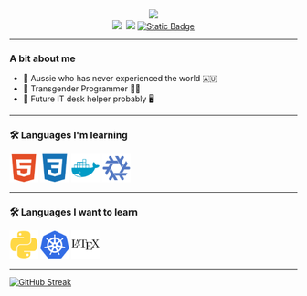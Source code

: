 <div id="header" align="center">
    <img src="https://64.media.tumblr.com/cc8c5565e482137b321f3ec8ac20a00c/tumblr_inline_nl5nohPphc1sptc1c.gif" width="300"/>
    <div id="badges">
        <img src="https://img.shields.io/badge/Lover-NixOS?style=flat&logo=nixos&logoSize=auto&label=NixOS&labelColor=7eb8e2&color=959896"/>
        <img src="https://komarev.com/ghpvc/?itsnotahlo&style=flat-square&color=purple" alt=""/>   
        <img src="https://img.shields.io/badge/Enjoyer-Hyprland?style=flat&logo=hyprland&logoSize=auto&label=Hyprland&color=cc3399"/>
        <a href="https://en.pronouns.page/u/itsnotahlo">
            <img alt="Static Badge" src="https://img.shields.io/badge/She%2FHer-Pronouns?style=flat&logo=githubsponsors&logoSize=auto&label=Pronouns.Page&color=cc3399">
        </a>
    </div>
</div>

---

### A bit about me
- :star2: Aussie who has never experienced the world :australia:
- :star2: Transgender Programmer :transgender_flag:
- :star2: Future IT desk helper probably :desktop_computer:

---

### 🛠️ Languages I'm learning
<div>
    <img src="https://github.com/devicons/devicon/blob/master/icons/html5/html5-plain.svg" title="HTML" alt="HTML" width="50" height="50"/>
    <img src="https://github.com/devicons/devicon/blob/master/icons/css3/css3-plain.svg" title="CSS" alt="CSS" width="50" height="50"/>
    <img src="https://github.com/devicons/devicon/blob/master/icons/docker/docker-plain.svg" title="Docker" alt="Docker" width="50" height="50"/>
    <img src="https://github.com/devicons/devicon/blob/master/icons/nixos/nixos-plain.svg" title="NixOS" alt="NixOS" width="50" height="50"/>
</div>

---

### 🛠️ Languages I want to learn
<div>
    <img src="https://github.com/devicons/devicon/blob/master/icons/python/python-plain.svg" title="Python" alt="Python" width="50" height="50"/>
    <img src="https://github.com/devicons/devicon/blob/master/icons/kubernetes/kubernetes-plain.svg" title="Kubernetes" alt="Kubernetes" width="50" height="50"/>
    <img src="https://github.com/devicons/devicon/blob/master/icons/latex/latex-original.svg" title="LaTeX" alt="LaTeX" width="50" height="50"/>
</div>

---

[![GitHub Streak](https://github-readme-streak-stats.herokuapp.com?user=itsnotahlo&theme=catppuccin-mocha&hide_border=true&date_format=j%2Fn%5B%2FY%5D)](https://git.io/streak-stats)
